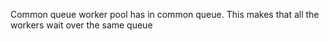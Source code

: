 Common queue worker pool has in common queue. This makes that all the workers wait over the same queue 
